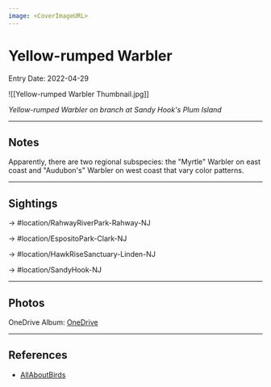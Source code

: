 ```yaml
---
image: <CoverImageURL>
---
```


# Yellow-rumped Warbler
Entry Date: 2022-04-29


![[Yellow-rumped Warbler Thumbnail.jpg]]

*Yellow-rumped Warbler on branch at Sandy Hook's Plum Island*

---------------------------------------------------------------
## Notes
Apparently, there are two regional subspecies: the "Myrtle" Warbler on east coast and "Audubon's" Warbler on west coast that vary color patterns.

---------------------------------------------------------------
## Sightings

-> #location/RahwayRiverPark-Rahway-NJ 

-> #location/EspositoPark-Clark-NJ 

-> #location/HawkRiseSanctuary-Linden-NJ 

-> #location/SandyHook-NJ 

---------------------------------------------------------------
## Photos
OneDrive Album: [OneDrive](https://1drv.ms/u/s!AvaIuMdCo_w-2E0YVrmzwx8xpRFX?e=gLI7P2)

---------------------------------------------------------------
## References
- [AllAboutBirds](https://www.allaboutbirds.org/guide/Yellow-rumped_Warbler/overview)